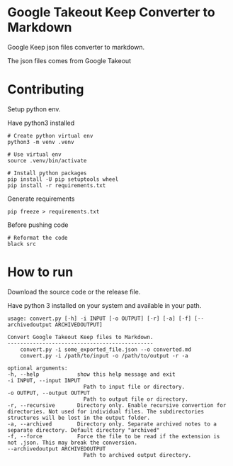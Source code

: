 # Google Takeout Keep Converter to Markdown

Google Keep json files converter to markdown.

The json files comes from Google Takeout

# Contributing

Setup python env.

Have python3 installed

    # Create python virtual env
    python3 -m venv .venv

    # Use virtual env
    source .venv/bin/activate

    # Install python packages
    pip install -U pip setuptools wheel
    pip install -r requirements.txt

Generate requirements

    pip freeze > requirements.txt

Before pushing code

    # Reformat the code
    black src

# How to run

Download the source code or the release file.

Have python 3 installed on your system and available in your path.

    usage: convert.py [-h] -i INPUT [-o OUTPUT] [-r] [-a] [-f] [--archivedoutput ARCHIVEDOUTPUT]

    Convert Google Takeout Keep files to Markdown.
    ----------------------------------------------
        convert.py -i some_exported_file.json --o converted.md
        convert.py -i /path/to/input -o /path/to/output -r -a

    optional arguments:
    -h, --help            show this help message and exit
    -i INPUT, --input INPUT
                            Path to input file or directory.
    -o OUTPUT, --output OUTPUT
                            Path to output file or directory.
    -r, --recursive       Directory only. Enable recursive convertion for directories. Not used for individual files. The subdirectories structures will be lost in the output folder.
    -a, --archived        Directory only. Separate archived notes to a separate directory. Default directory "archived"
    -f, --force           Force the file to be read if the extension is not .json. This may break the conversion.
    --archivedoutput ARCHIVEDOUTPUT
                            Path to archived output directory.
